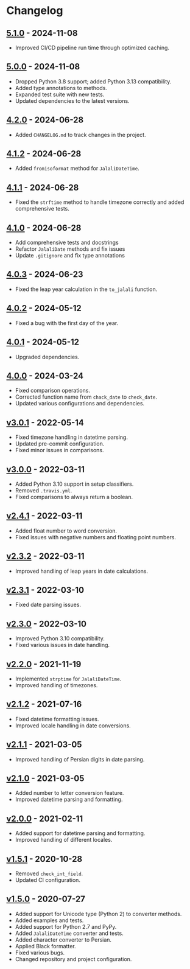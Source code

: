 
# Changelog

## [5.1.0](https://github.com/majiidd/persiantools/compare/5.0.0...5.1.0) - 2024-11-08

- Improved CI/CD pipeline run time through optimized caching.

## [5.0.0](https://github.com/majiidd/persiantools/compare/4.2.0...5.0.0) - 2024-11-08

- Dropped Python 3.8 support; added Python 3.13 compatibility.
- Added type annotations to methods.
- Expanded test suite with new tests.
- Updated dependencies to the latest versions.

## [4.2.0](https://github.com/majiidd/persiantools/compare/4.1.2...4.2.0) - 2024-06-28

- Added `CHANGELOG.md` to track changes in the project.

## [4.1.2](https://github.com/majiidd/persiantools/compare/4.1.1...4.1.2) - 2024-06-28

- Added `fromisoformat` method for `JalaliDateTime`.

## [4.1.1](https://github.com/majiidd/persiantools/compare/4.1.0...4.1.1) - 2024-06-28

- Fixed the `strftime` method to handle timezone correctly and added comprehensive tests.

## [4.1.0](https://github.com/majiidd/persiantools/compare/4.0.3...4.1.0) - 2024-06-28

- Add comprehensive tests and docstrings
- Refactor `JalaliDate` methods and fix issues
- Update `.gitignore` and fix type annotations

## [4.0.3](https://github.com/majiidd/persiantools/compare/4.0.2...4.0.3) - 2024-06-23

- Fixed the leap year calculation in the `to_jalali` function.

## [4.0.2](https://github.com/majiidd/persiantools/compare/4.0.1...4.0.2) - 2024-05-12

- Fixed a bug with the first day of the year.

## [4.0.1](https://github.com/majiidd/persiantools/compare/4.0.0...4.0.1) - 2024-05-12

- Upgraded dependencies.

## [4.0.0](https://github.com/majiidd/persiantools/compare/v3.0.1...4.0.0) - 2024-03-24

- Fixed comparison operations.
- Corrected function name from `chack_date` to `check_date`.
- Updated various configurations and dependencies.

## [v3.0.1](https://github.com/majiidd/persiantools/compare/v3.0.0...v3.0.1) - 2022-05-14

- Fixed timezone handling in datetime parsing.
- Updated pre-commit configuration.
- Fixed minor issues in comparisons.

## [v3.0.0](https://github.com/majiidd/persiantools/compare/v2.4.1...v3.0.0) - 2022-03-11

- Added Python 3.10 support in setup classifiers.
- Removed `.travis.yml`.
- Fixed comparisons to always return a boolean.

## [v2.4.1](https://github.com/majiidd/persiantools/compare/v2.3.2...v2.4.1) - 2022-03-11

- Added float number to word conversion.
- Fixed issues with negative numbers and floating point numbers.

## [v2.3.2](https://github.com/majiidd/persiantools/compare/v2.3.1...v2.3.2) - 2022-03-11

- Improved handling of leap years in date calculations.

## [v2.3.1](https://github.com/majiidd/persiantools/compare/v2.3.0...v2.3.1) - 2022-03-10

- Fixed date parsing issues.

## [v2.3.0](https://github.com/majiidd/persiantools/compare/v2.2.0...v2.3.0) - 2022-03-10

- Improved Python 3.10 compatibility.
- Fixed various issues in date handling.

## [v2.2.0](https://github.com/majiidd/persiantools/compare/v2.1.2...v2.2.0) - 2021-11-19

- Implemented `strptime` for `JalaliDateTime`.
- Improved handling of timezones.

## [v2.1.2](https://github.com/majiidd/persiantools/compare/v2.1.1...v2.1.2) - 2021-07-16

- Fixed datetime formatting issues.
- Improved locale handling in date conversions.

## [v2.1.1](https://github.com/majiidd/persiantools/compare/v2.1.0...v2.1.1) - 2021-03-05

- Improved handling of Persian digits in date parsing.

## [v2.1.0](https://github.com/majiidd/persiantools/compare/v2.0.0...v2.1.0) - 2021-03-05

- Added number to letter conversion feature.
- Improved datetime parsing and formatting.

## [v2.0.0](https://github.com/majiidd/persiantools/compare/v1.5.1...v2.0.0) - 2021-02-11

- Added support for datetime parsing and formatting.
- Improved handling of different locales.

## [v1.5.1](https://github.com/majiidd/persiantools/compare/v1.5.0...v1.5.1) - 2020-10-28

- Removed `check_int_field`.
- Updated CI configuration.

## [v1.5.0](https://github.com/majiidd/persiantools/compare/v1.4.0...v1.5.0) - 2020-07-27

- Added support for Unicode type (Python 2) to converter methods.
- Added examples and tests.
- Added support for Python 2.7 and PyPy.
- Added `JalaliDateTime` converter and tests.
- Added character converter to Persian.
- Applied Black formatter.
- Fixed various bugs.
- Changed repository and project configuration.
